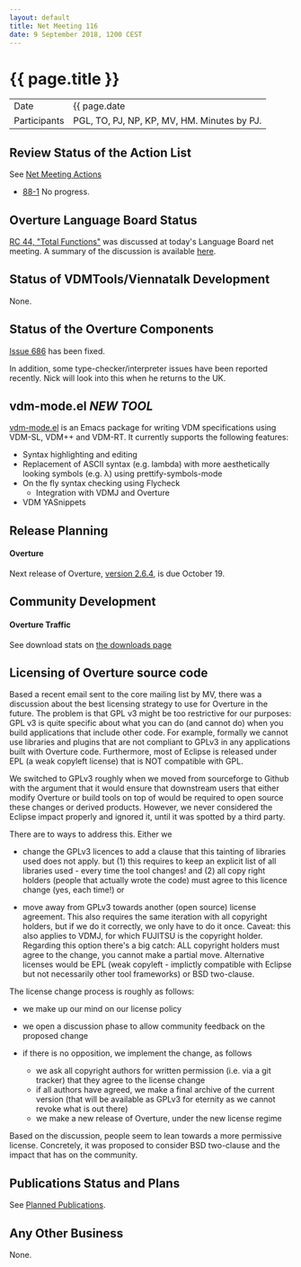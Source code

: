 ```yaml
---
layout: default
title: Net Meeting 116
date: 9 September 2018, 1200 CEST
---
```


<script src="https://code.jquery.com/jquery-1.11.1.min.js">
</script>
<script src="/javascripts/edit.js"></script>
<script>setEditButonNm();</script>

# {{ page.title }}

|||
|---|---|
| Date | {{ page.date | date: "%-d %B %Y, %R %Z"}} |
| Participants | PGL, TO, PJ, NP, KP, MV, HM.  Minutes by PJ. |


## Review Status of the Action List

See [Net Meeting Actions](https://github.com/overturetool/overturetool.github.io/issues?q=is%3Aopen+is%3Aissue+label%3A%22action+net-meeting%22)

* [88-1](https://github.com/overturetool/overturetool.github.io/issues/18) No progress.

## Overture Language Board Status

[RC 44, "Total Functions"](https://github.com/overturetool/language/issues/44) was discussed at today's Language Board net meeting. A summary of the discussion is available [here](https://github.com/overturetool/language/wiki/Minutes-of-the-LB-NM,-9th-September-2018).

## Status of VDMTools/Viennatalk Development

None.

##  Status of the Overture Components

[Issue 686](https://github.com/overturetool/overture/issues/686) has been fixed.

In addition, some type-checker/interpreter issues have been reported recently. Nick will look into this when he returns to the UK.

## vdm-mode.el *NEW TOOL*

[vdm-mode.el](https://github.com/peterwvj/vdm-mode) is an Emacs package for writing VDM specifications using VDM-SL, VDM++ and VDM-RT. It currently supports the following features:

* Syntax highlighting and editing
* Replacement of ASCII syntax (e.g. lambda) with more aesthetically looking symbols (e.g. λ) using prettify-symbols-mode
* On the fly syntax checking using Flycheck
  * Integration with VDMJ and Overture
* VDM YASnippets

##  Release Planning

#### Overture

Next release of Overture, [version 2.6.4](https://github.com/overturetool/overture/milestone/40), is due October 19.

##  Community Development

#### Overture Traffic

See download stats on [the downloads page](https://overturetool.org/download/)

##  Licensing of Overture source code

Based a recent email sent to the core mailing list by MV, there was a discussion about the best licensing strategy to use for Overture in the future. The problem is that GPL v3 might be too restrictive for our purposes: GPL v3 is quite specific about what you can do (and cannot do) when you build applications that include other code. For example, formally we cannot use libraries and plugins that are not compliant to GPLv3 in any applications built with Overture code. Furthermore, most of Eclipse is released under EPL (a weak copyleft license) that is NOT compatible with GPL.

We switched to GPLv3 roughly when we moved from sourceforge to Github with the argument that it would ensure that downstream users that either modify Overture or build tools on top of would be required to open source these changes or derived products. However, we never considered the Eclipse impact properly and ignored it, until it was spotted by a third party.

There are to ways to address this. Either we

* change the GPLv3 licences to add a clause that this tainting of libraries used does not apply. but (1) this requires to keep an explicit list of all libraries used - every time the tool changes! and (2) all copy right holders (people that actually wrote the code) must agree to this licence change (yes, each time!) or

* move away from GPLv3 towards another (open source) license agreement. This also requires the same iteration with all copyright holders, but if we do it correctly, we only have to do it once. Caveat: this also applies to VDMJ, for which FUJITSU is the copyright holder. Regarding this option there's a big catch: ALL copyright holders must agree to the change, you cannot make a partial move. Alternative licenses would be EPL (weak copyleft - implictly compatible with Eclipse but not necessarily other tool frameworks) or BSD two-clause.

The license change process is roughly as follows:

* we make up our mind on our license policy

* we open a discussion phase to allow community feedback on the proposed change

* if there is no opposition, we implement the change, as follows
  * we ask all copyright authors for written permission (i.e. via a git tracker) that they agree to the license change
  * if all authors have agreed, we make a final archive of the current version (that will be available as GPLv3 for eternity as we cannot revoke what is out there)
  * we make a new release of Overture, under the new license regime

Based on the discussion, people seem to lean towards a more permissive license. Concretely, it was proposed to consider BSD two-clause and the impact that has on the community.

##  Publications Status and Plans

See [Planned Publications](https://overturetool.org/publications/PlannedPublications.html).

##  Any Other Business

None.

<div id="edit_page_div"></div>




